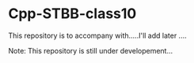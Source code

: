 # Cpp-STBB-class10

This repository is to accompany with.....I'll add later ....

Note: This repository is still under developement...
